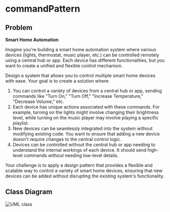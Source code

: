 # commandPattern
## Problem
**Smart Home Automation**

Imagine you're building a smart home automation system where various devices (lights, thermostat, music player, etc.) can be controlled remotely using a central hub or app. Each device has different functionalities, but you want to create a unified and flexible control mechanism.

Design a system that allows you to control multiple smart home devices with ease. Your goal is to create a solution where:

1) You can control a variety of devices from a central hub or app, sending commands like "Turn On," "Turn Off," "Increase Temperature," "Decrease Volume," etc.
2) Each device has unique actions associated with these commands. For example, turning on the lights might involve changing their brightness level, while turning on the music player may involve playing a specific playlist.
3) New devices can be seamlessly integrated into the system without modifying existing code. You want to ensure that adding a new device doesn't require changes to the central control logic.
4) Devices can be controlled without the central hub or app needing to understand the internal workings of each device. It should send high-level commands without needing low-level details.

Your challenge is to apply a design pattern that provides a flexible and scalable way to control a variety of smart home devices, ensuring that new devices can be added without disrupting the existing system's functionality.

## Class Diagram
![UML class](https://github.com/jeanfideliom/commandPattern/assets/63704287/e8152b58-422f-4da9-b04d-50581ee23fee)
